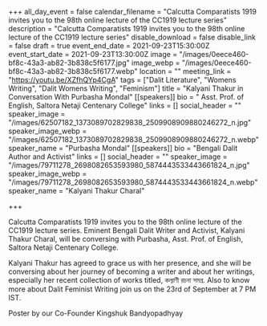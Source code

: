 +++
all_day_event = false
calendar_filename = "Calcutta Comparatists 1919 invites you to the 98th online lecture of the CC1919 lecture series"
description = "Calcutta Comparatists 1919 invites you to the 98th online lecture of the CC1919 lecture series"
disable_download = false
disable_link = false
draft = true
event_end_date = 2021-09-23T15:30:00Z
event_start_date = 2021-09-23T13:30:00Z
image = "/images/0eece460-bf8c-43a3-ab82-3b838c5f6177.jpg"
image_webp = "/images/0eece460-bf8c-43a3-ab82-3b838c5f6177.webp"
location = ""
meeting_link = "https://youtu.be/XZfhQYp4CgA"
tags = ["Dalit Literature", "Womens Writing", "Dalit Womens Writing", "Feminism"]
title = "Kalyani Thakur in Conversation With Purbasha Mondal"
[[speakers]]
bio = " Asst. Prof. of English, Saltora Netaji Centenary College"
links = []
social_header = ""
speaker_image = "/images/62507182_1373089702829838_2509908909880246272_n.jpg"
speaker_image_webp = "/images/62507182_1373089702829838_2509908909880246272_n.webp"
speaker_name = "Purbasha Mondal"
[[speakers]]
bio = "Bengali Dalit Author and Activist"
links = []
social_header = ""
speaker_image = "/images/79711278_2698082653593980_5874443533443661824_n.jpg"
speaker_image_webp = "/images/79711278_2698082653593980_5874443533443661824_n.webp"
speaker_name = "Kalyani Thakur Charal"

+++

Calcutta Comparatists 1919 invites you to the 98th online lecture of the CC1919 lecture series. Eminent Bengali Dalit Writer and Activist, Kalyani Thakur Charal, will be conversing with Purbasha, Asst. Prof. of English, Saltora Netaji Centenary College.  
  
Kalyani Thakur has agreed to grace us with her presence, and she will be conversing about her journey of becoming a writer and about her writings, especially her recent collection of works titled, কল্যাণী রচনা সমগ্র. Also to know more about Dalit Feminist Writing join us on the 23rd of September at 7 PM IST.  
  
Poster by our Co-Founder Kingshuk Bandyopadhyay 